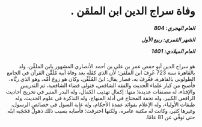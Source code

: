 <h1 dir="rtl">وفاة سراج الدين ابن الملقن .</h1>

<h5 dir="rtl">العام الهجري:  804

الشهر القمري: ربيع الأول

العام الميلادي: 1401</h5>

<p dir="rtl">هو سراج الدين أبو حفص عمر بن علي بن أحمد الأنصاري المشهور بابن الملقِّن، ولد بالقاهرة سنة 723 عُرِفَ ابن الملقن؛ لأن الذي كفَلَه بعد وفاة أبيه مُلَقِّن القرآن في الجامع الطولوني بالقاهرة، فعُرِفَ به، فصار يقال: ابنُ المُلَقِّن، وكان هو زوجَ أمِّه، وهو الذي ربَّاه، فأصبح من كبار علماء الحديث والفقه الشافعي، فتولى قضاء الشافعية، ثم التدريس والإفتاء، له مصنفات عديدة؛ منها: إكمال تهذيب الكمال، وله البدر المنير في تخريج أحاديث الرافعي الكبير، وله تحفة المحتاج في أدلة المنهاج، وله التذكرة في علوم الحديث، وله طبقات الأولياء، وله الإعلام بفوائد عمدة الأحكام، وله غاية السول في خصائص الرسول، وغيرها كثير، وكانت له مكتبة عامرة، ولكنها احترقت؛ فأصابه بسبب ذلك ذهولٌ فحَجَبه ابنُه حتى توفِّي عن 81 عامًا.</p></br>
